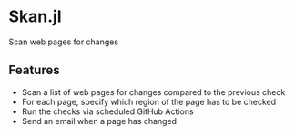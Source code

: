 # Skan.jl

Scan web pages for changes

## Features

- Scan a list of web pages for changes compared to the previous check
- For each page, specify which region of the page has to be checked
- Run the checks via scheduled GitHub Actions
- Send an email when a page has changed
